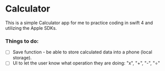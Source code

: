 #  Calculator

This is a simple Calculator app for me to practice coding in swift 4 and utilizing the Apple SDKs.

### Things to do:
-  [ ] Save function - be able to store calculated data into a phone (local storage).
-  [ ] UI to let the user know what operation they are doing: "x", "+", "-", "÷"
